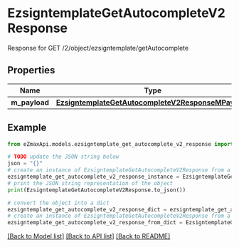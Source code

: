 # EzsigntemplateGetAutocompleteV2Response

Response for GET /2/object/ezsigntemplate/getAutocomplete

## Properties

Name | Type | Description | Notes
------------ | ------------- | ------------- | -------------
**m_payload** | [**EzsigntemplateGetAutocompleteV2ResponseMPayload**](EzsigntemplateGetAutocompleteV2ResponseMPayload.md) |  | 

## Example

```python
from eZmaxApi.models.ezsigntemplate_get_autocomplete_v2_response import EzsigntemplateGetAutocompleteV2Response

# TODO update the JSON string below
json = "{}"
# create an instance of EzsigntemplateGetAutocompleteV2Response from a JSON string
ezsigntemplate_get_autocomplete_v2_response_instance = EzsigntemplateGetAutocompleteV2Response.from_json(json)
# print the JSON string representation of the object
print(EzsigntemplateGetAutocompleteV2Response.to_json())

# convert the object into a dict
ezsigntemplate_get_autocomplete_v2_response_dict = ezsigntemplate_get_autocomplete_v2_response_instance.to_dict()
# create an instance of EzsigntemplateGetAutocompleteV2Response from a dict
ezsigntemplate_get_autocomplete_v2_response_from_dict = EzsigntemplateGetAutocompleteV2Response.from_dict(ezsigntemplate_get_autocomplete_v2_response_dict)
```
[[Back to Model list]](../README.md#documentation-for-models) [[Back to API list]](../README.md#documentation-for-api-endpoints) [[Back to README]](../README.md)


